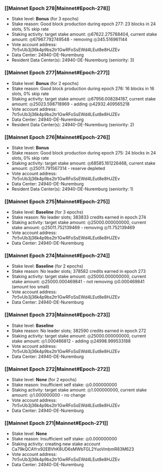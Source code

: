 ### [[Mainnet Epoch 278|Mainnet#Epoch-278]]
* Stake level: **Bonus** (for 3 epochs)
* Stake reason: Good block production during epoch 277: 23 blocks in 24 slots, 5% skip rate
* Staking activity: target stake amount: ◎67622.275788404, current stake amount: ◎67967.792749548 - removing ◎345.516961144
* Vote account address: 7tr5vUb3j36k4p9bs2tr1GwRFoSsEWd4LEut8e8HJZEv
* Data Center: 24940-DE-Nuremburg
* Resident Data Center(s): 24940-DE-Nuremburg (seniority: 3)
### [[Mainnet Epoch 277|Mainnet#Epoch-277]]
* Stake level: **Bonus** (for 2 epochs)
* Stake reason: Good block production during epoch 276: 16 blocks in 16 slots, 0% skip rate
* Staking activity: target stake amount: ◎67956.008284187, current stake amount: ◎25023.598718969 - adding ◎42932.409565218
* Vote account address: 7tr5vUb3j36k4p9bs2tr1GwRFoSsEWd4LEut8e8HJZEv
* Data Center: 24940-DE-Nuremburg
* Resident Data Center(s): 24940-DE-Nuremburg (seniority: 2)
### [[Mainnet Epoch 276|Mainnet#Epoch-276]]
* Stake level: **Bonus**
* Stake reason: Good block production during epoch 275: 24 blocks in 24 slots, 0% skip rate
* Staking activity: target stake amount: ◎68585.161226468, current stake amount: ◎25011.791567314 - reserve depleted
* Vote account address: 7tr5vUb3j36k4p9bs2tr1GwRFoSsEWd4LEut8e8HJZEv
* Data Center: 24940-DE-Nuremburg
* Resident Data Center(s): 24940-DE-Nuremburg (seniority: 1)
### [[Mainnet Epoch 275|Mainnet#Epoch-275]]
* Stake level: **Baseline** (for 3 epochs)
* Stake reason: No leader slots; 383833 credits earned in epoch 274
* Staking activity: target stake amount: ◎25000.000000000, current stake amount: ◎25011.752139469 - removing ◎11.752139469
* Vote account address: 7tr5vUb3j36k4p9bs2tr1GwRFoSsEWd4LEut8e8HJZEv
* Data Center: 24940-DE-Nuremburg
### [[Mainnet Epoch 274|Mainnet#Epoch-274]]
* Stake level: **Baseline** (for 2 epochs)
* Stake reason: No leader slots; 378582 credits earned in epoch 273
* Staking activity: target stake amount: ◎25000.000000000, current stake amount: ◎25000.000469841 - not removing ◎0.000469841 (amount too small)
* Vote account address: 7tr5vUb3j36k4p9bs2tr1GwRFoSsEWd4LEut8e8HJZEv
* Data Center: 24940-DE-Nuremburg
### [[Mainnet Epoch 273|Mainnet#Epoch-273]]
* Stake level: **Baseline**
* Stake reason: No leader slots; 382590 credits earned in epoch 272
* Staking activity: target stake amount: ◎25000.000000000, current stake amount: ◎1.000466812 - adding ◎24998.999533188
* Vote account address: 7tr5vUb3j36k4p9bs2tr1GwRFoSsEWd4LEut8e8HJZEv
* Data Center: 24940-DE-Nuremburg
### [[Mainnet Epoch 272|Mainnet#Epoch-272]]
* Stake level: **None** (for 2 epochs)
* Stake reason: Insufficient self stake: ◎0.000000000
* Staking activity: target stake amount: ◎1.000000000, current stake amount: ◎1.000000000 - no change
* Vote account address: 7tr5vUb3j36k4p9bs2tr1GwRFoSsEWd4LEut8e8HJZEv
* Data Center: 24940-DE-Nuremburg
### [[Mainnet Epoch 271|Mainnet#Epoch-271]]
* Stake level: **None**
* Stake reason: Insufficient self stake: ◎0.000000000
* Staking activity: creating new stake account Ca79kQCAYrx92EBVhK8UD6sMWbTGL2YuoVmbmR83M623
* Vote account address: 7tr5vUb3j36k4p9bs2tr1GwRFoSsEWd4LEut8e8HJZEv
* Data Center: 24940-DE-Nuremburg